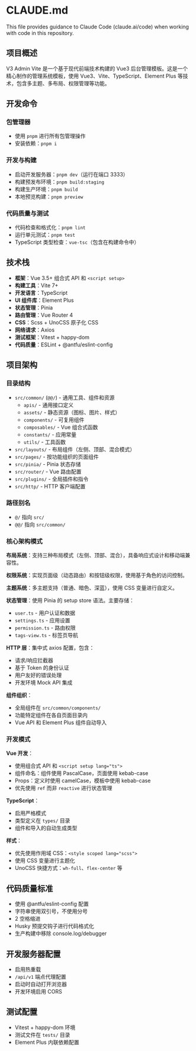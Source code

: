 # CLAUDE.md

This file provides guidance to Claude Code (claude.ai/code) when working with code in this repository.

## 项目概述

V3 Admin Vite 是一个基于现代前端技术构建的 Vue3 后台管理模板。这是一个精心制作的管理系统模板，使用 Vue3、Vite、TypeScript、Element Plus 等技术，包含多主题、多布局、权限管理等功能。

## 开发命令

### 包管理器
- 使用 `pnpm` 进行所有包管理操作
- 安装依赖：`pnpm i`

### 开发与构建
- 启动开发服务器：`pnpm dev`（运行在端口 3333）
- 构建预发布环境：`pnpm build:staging`
- 构建生产环境：`pnpm build`
- 本地预览构建：`pnpm preview`

### 代码质量与测试
- 代码检查和格式化：`pnpm lint`
- 运行单元测试：`pnpm test`
- TypeScript 类型检查：`vue-tsc`（包含在构建命令中）

## 技术栈

- **框架**：Vue 3.5+ 组合式 API 和 `<script setup>`
- **构建工具**：Vite 7+
- **开发语言**：TypeScript
- **UI 组件库**：Element Plus
- **状态管理**：Pinia
- **路由管理**：Vue Router 4
- **CSS**：Scss + UnoCSS 原子化 CSS
- **网络请求**：Axios
- **测试框架**：Vitest + happy-dom
- **代码质量**：ESLint + @antfu/eslint-config

## 项目架构

### 目录结构
- `src/common/` (`@@/`) - 通用工具、组件和资源
  - `apis/` - 通用接口定义
  - `assets/` - 静态资源（图标、图片、样式）
  - `components/` - 可复用组件
  - `composables/` - Vue 组合式函数
  - `constants/` - 应用常量
  - `utils/` - 工具函数
- `src/layouts/` - 布局组件（左侧、顶部、混合模式）
- `src/pages/` - 按功能组织的页面组件
- `src/pinia/` - Pinia 状态存储
- `src/router/` - Vue 路由配置
- `src/plugins/` - 全局插件和指令
- `src/http/` - HTTP 客户端配置

### 路径别名
- `@/` 指向 `src/`
- `@@/` 指向 `src/common/`

### 核心架构模式

**布局系统**：支持三种布局模式（左侧、顶部、混合），具备响应式设计和移动端兼容性。

**权限系统**：实现页面级（动态路由）和按钮级权限，使用基于角色的访问控制。

**主题系统**：多主题支持（普通、暗色、深蓝），使用 CSS 变量进行自定义。

**状态管理**：使用 Pinia 的 setup store 语法。主要存储：
- `user.ts` - 用户认证和数据
- `settings.ts` - 应用设置
- `permission.ts` - 路由权限
- `tags-view.ts` - 标签页导航

**HTTP 层**：集中式 axios 配置，包含：
- 请求/响应拦截器
- 基于 Token 的身份认证
- 用户友好的错误处理
- 开发环境 Mock API 集成

**组件组织**：
- 全局组件在 `src/common/components/`
- 功能特定组件在各自页面目录内
- Vue API 和 Element Plus 组件自动导入

### 开发模式

**Vue 开发**：
- 使用组合式 API 和 `<script setup lang="ts">`
- 组件命名：组件使用 PascalCase，页面使用 kebab-case
- Props：定义时使用 camelCase，模板中使用 kebab-case
- 优先使用 `ref` 而非 `reactive` 进行状态管理

**TypeScript**：
- 启用严格模式
- 类型定义在 `types/` 目录
- 组件和导入的自动生成类型

**样式**：
- 优先使用作用域 CSS：`<style scoped lang="scss">`
- 使用 CSS 变量进行主题化
- UnoCSS 快捷方式：`wh-full`、`flex-center` 等

## 代码质量标准

- 使用 @antfu/eslint-config 配置
- 字符串使用双引号，不使用分号
- 2 空格缩进
- Husky 预提交钩子进行代码格式化
- 生产构建中移除 console.log/debugger

## 开发服务器配置

- 启用热重载
- `/api/v1` 端点代理配置
- 启动时自动打开浏览器
- 开发环境启用 CORS

## 测试配置

- Vitest + happy-dom 环境
- 测试文件在 `tests/` 目录
- Element Plus 内联依赖配置